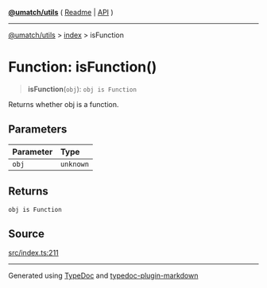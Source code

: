 [**@umatch/utils**](../../README.md) ( [Readme](../../README.md) \| [API](../../API.md) )

---

[@umatch/utils](../../API.md) > [index](../README.md) > isFunction

# Function: isFunction()

> **isFunction**(`obj`): `obj is Function`

Returns whether obj is a function.

## Parameters

| Parameter | Type      |
| :-------- | :-------- |
| `obj`     | `unknown` |

## Returns

`obj is Function`

## Source

[src/index.ts:211](https://github.com/umatch-oficial/utils/blob/00cf87f/src/index.ts#L211)

---

Generated using [TypeDoc](https://typedoc.org/) and [typedoc-plugin-markdown](https://www.npmjs.com/package/typedoc-plugin-markdown)
